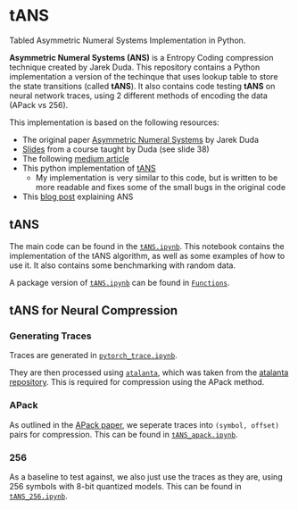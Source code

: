 # tANS
Tabled Asymmetric Numeral Systems Implementation in Python. 

**Asymmetric Numeral Systems (ANS)** is a Entropy Coding compression technique created by Jarek Duda. This repository contains a Python implementation a version of the techinque that uses lookup table to store the state transitions (called **tANS**). It also contains code testing **tANS** on neural network traces, using 2 different methods of encoding the data (APack vs 256).

This implementation is based on the following resources: 

* The original paper [Asymmetric Numeral Systems](https://arxiv.org/abs/1311.2540) by Jarek Duda
* [Slides](https://ww2.ii.uj.edu.pl/~smieja/teaching/ti/3a.pdf) from a course taught by Duda (see slide 38)
* The following [medium article](https://medium.com/@bredelet/understanding-ans-coding-through-examples-d1bebfc7e076)
* This python implementation of [tANS](https://github.com/GarethCa/Py-tANS/tree/master?tab=readme-ov-file)
    * My implementation is very similar to this code, but is written to be more readable and fixes some of the small bugs in the original code
* This [blog post](https://kedartatwawadi.github.io/post--ANS/) explaining ANS

## tANS

The main code can be found in the [`tANS.ipynb`](https://github.com/adamrt27/tANS/blob/main/tANS.ipynb). This notebook contains the implementation of the tANS algorithm, as well as some examples of how to use it. It also contains some benchmarking with random data.

A package version of [`tANS.ipynb`](https://github.com/adamrt27/tANS/blob/main/tANS.ipynb) can be found in [`Functions`](https://github.com/adamrt27/tANS/blob/main/Functions).

## tANS for Neural Compression

### Generating Traces

Traces are generated in [`pytorch_trace.ipynb`](https://github.com/adamrt27/tANS/blob/main/pytorch_trace.ipynb). 

They are then processed using [`atalanta`](https://github.com/adamrt27/tANS/blob/main/alatanta), which was taken from the [atalanta repository](https://github.com/moshovos/Atalanta/tree/main). This is required for compression using the APack method.

### APack

As outlined in the [APack paper](https://arxiv.org/abs/2201.08830), we seperate traces into `(symbol, offset)` pairs for compression. This can be found in [`tANS_apack.ipynb`](https://github.com/adamrt27/tANS/blob/main/tANS_apack.ipynb).

### 256

As a baseline to test against, we also just use the traces as they are, using 256 symbols with 8-bit quantized models. This can be found in [`tANS_256.ipynb`](https://github.com/adamrt27/tANS/blob/main/tANS_256.ipynb).
